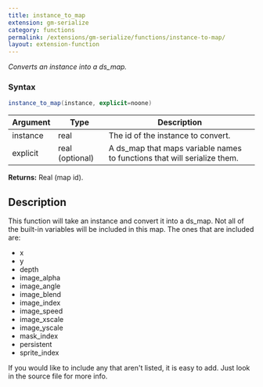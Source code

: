 ```yaml
---
title: instance_to_map
extension: gm-serialize
category: functions
permalink: /extensions/gm-serialize/functions/instance-to-map/
layout: extension-function
---
```


_Converts an instance into a ds_map._

### Syntax
```cs
instance_to_map(instance, explicit=noone)
```

| Argument | Type | Description |
| --- | --- | --- |
| instance | real | The id of the instance to convert. |
| explicit | real (optional) | A ds_map that maps variable names to functions that will serialize them. |

**Returns:** Real (map id).

## Description
This function will take an instance and convert it into a ds_map. Not all of the built-in variables will be included in this map. The ones that are included are:
* x
* y
* depth
* image_alpha
* image_angle
* image_blend
* image_index
* image_speed
* image_xscale
* image_yscale
* mask_index
* persistent
* sprite_index

If you would like to include any that aren't listed, it is easy to add. Just look in the source file for more info.